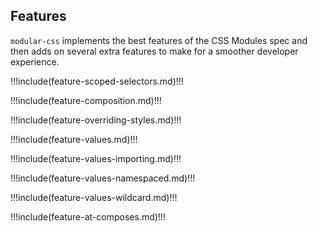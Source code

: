 ## Features

`modular-css` implements the best features of the CSS Modules spec and then adds on several extra features to make for a smoother developer experience.

!!!include(feature-scoped-selectors.md)!!!

!!!include(feature-composition.md)!!!

!!!include(feature-overriding-styles.md)!!!

!!!include(feature-values.md)!!!

!!!include(feature-values-importing.md)!!!

!!!include(feature-values-namespaced.md)!!!

!!!include(feature-values-wildcard.md)!!!

!!!include(feature-at-composes.md)!!!
